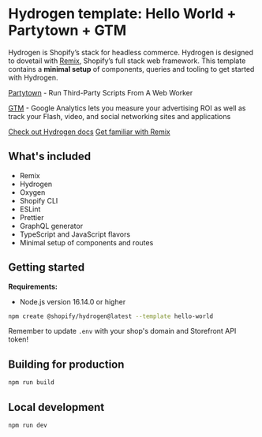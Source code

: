 # Hydrogen template: Hello World + Partytown + GTM

Hydrogen is Shopify’s stack for headless commerce. Hydrogen is designed to
dovetail with [Remix](https://remix.run/), Shopify’s full stack web framework.
This template contains a **minimal setup** of components, queries and tooling to
get started with Hydrogen.

[Partytown](https://partytown.builder.io/) - Run Third-Party Scripts From A Web
Worker

[GTM](https://tagmanager.google.com/) - Google Analytics lets you measure your
advertising ROI as well as track your Flash, video, and social networking sites
and applications

[Check out Hydrogen docs](https://shopify.dev/custom-storefronts/hydrogen)
[Get familiar with Remix](https://remix.run/docs/en/v1)

## What's included

- Remix
- Hydrogen
- Oxygen
- Shopify CLI
- ESLint
- Prettier
- GraphQL generator
- TypeScript and JavaScript flavors
- Minimal setup of components and routes

## Getting started

**Requirements:**

- Node.js version 16.14.0 or higher

```bash
npm create @shopify/hydrogen@latest --template hello-world
```

Remember to update `.env` with your shop's domain and Storefront API token!

## Building for production

```bash
npm run build
```

## Local development

```bash
npm run dev
```
